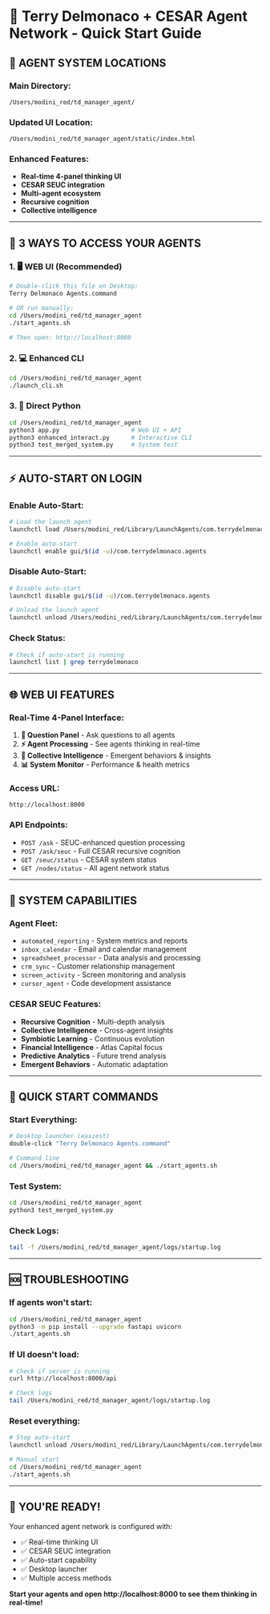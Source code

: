 # 🚀 Terry Delmonaco + CESAR Agent Network - Quick Start Guide

## 📍 AGENT SYSTEM LOCATIONS

### **Main Directory:**
```
/Users/modini_red/td_manager_agent/
```

### **Updated UI Location:**
```
/Users/modini_red/td_manager_agent/static/index.html
```

### **Enhanced Features:**
- **Real-time 4-panel thinking UI**
- **CESAR SEUC integration**
- **Multi-agent ecosystem**
- **Recursive cognition**
- **Collective intelligence**

---

## 🎯 3 WAYS TO ACCESS YOUR AGENTS

### **1. 🖥️ WEB UI (Recommended)**
```bash
# Double-click this file on Desktop:
Terry Delmonaco Agents.command

# OR run manually:
cd /Users/modini_red/td_manager_agent
./start_agents.sh

# Then open: http://localhost:8000
```

### **2. 💻 Enhanced CLI**
```bash
cd /Users/modini_red/td_manager_agent
./launch_cli.sh
```

### **3. 🔧 Direct Python**
```bash
cd /Users/modini_red/td_manager_agent
python3 app.py                    # Web UI + API
python3 enhanced_interact.py      # Interactive CLI
python3 test_merged_system.py     # System test
```

---

## ⚡ AUTO-START ON LOGIN

### **Enable Auto-Start:**
```bash
# Load the launch agent
launchctl load /Users/modini_red/Library/LaunchAgents/com.terrydelmonaco.agents.plist

# Enable auto-start
launchctl enable gui/$(id -u)/com.terrydelmonaco.agents
```

### **Disable Auto-Start:**
```bash
# Disable auto-start
launchctl disable gui/$(id -u)/com.terrydelmonaco.agents

# Unload the launch agent
launchctl unload /Users/modini_red/Library/LaunchAgents/com.terrydelmonaco.agents.plist
```

### **Check Status:**
```bash
# Check if auto-start is running
launchctl list | grep terrydelmonaco
```

---

## 🌐 WEB UI FEATURES

### **Real-Time 4-Panel Interface:**
1. **💬 Question Panel** - Ask questions to all agents
2. **⚡ Agent Processing** - See agents thinking in real-time
3. **🧠 Collective Intelligence** - Emergent behaviors & insights
4. **📊 System Monitor** - Performance & health metrics

### **Access URL:**
```
http://localhost:8000
```

### **API Endpoints:**
- `POST /ask` - SEUC-enhanced question processing
- `POST /ask/seuc` - Full CESAR recursive cognition
- `GET /seuc/status` - CESAR system status
- `GET /nodes/status` - All agent network status

---

## 🔧 SYSTEM CAPABILITIES

### **Agent Fleet:**
- `automated_reporting` - System metrics and reports
- `inbox_calendar` - Email and calendar management
- `spreadsheet_processor` - Data analysis and processing
- `crm_sync` - Customer relationship management
- `screen_activity` - Screen monitoring and analysis
- `cursor_agent` - Code development assistance

### **CESAR SEUC Features:**
- **Recursive Cognition** - Multi-depth analysis
- **Collective Intelligence** - Cross-agent insights
- **Symbiotic Learning** - Continuous evolution
- **Financial Intelligence** - Atlas Capital focus
- **Predictive Analytics** - Future trend analysis
- **Emergent Behaviors** - Automatic adaptation

---

## 🚀 QUICK START COMMANDS

### **Start Everything:**
```bash
# Desktop launcher (easiest)
double-click "Terry Delmonaco Agents.command"

# Command line
cd /Users/modini_red/td_manager_agent && ./start_agents.sh
```

### **Test System:**
```bash
cd /Users/modini_red/td_manager_agent
python3 test_merged_system.py
```

### **Check Logs:**
```bash
tail -f /Users/modini_red/td_manager_agent/logs/startup.log
```

---

## 🆘 TROUBLESHOOTING

### **If agents won't start:**
```bash
cd /Users/modini_red/td_manager_agent
python3 -m pip install --upgrade fastapi uvicorn
./start_agents.sh
```

### **If UI doesn't load:**
```bash
# Check if server is running
curl http://localhost:8000/api

# Check logs
tail /Users/modini_red/td_manager_agent/logs/startup.log
```

### **Reset everything:**
```bash
# Stop auto-start
launchctl unload /Users/modini_red/Library/LaunchAgents/com.terrydelmonaco.agents.plist

# Manual start
cd /Users/modini_red/td_manager_agent
./start_agents.sh
```

---

## 🎉 YOU'RE READY!

Your enhanced agent network is configured with:
- ✅ Real-time thinking UI
- ✅ CESAR SEUC integration
- ✅ Auto-start capability
- ✅ Desktop launcher
- ✅ Multiple access methods

**Start your agents and open http://localhost:8000 to see them thinking in real-time!**